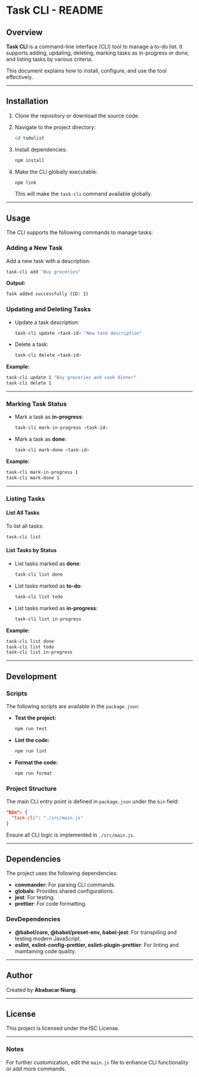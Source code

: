 # Task CLI - README

## Overview

**Task CLI** is a command-line interface (CLI) tool to manage a to-do list. It supports adding, updating, deleting, marking tasks as in-progress or done, and listing tasks by various criteria.

This document explains how to install, configure, and use the tool effectively.

---

## Installation

1. Clone the repository or download the source code.
2. Navigate to the project directory:

   ```bash
   cd todolist
   ```

3. Install dependencies:

   ```bash
   npm install
   ```

4. Make the CLI globally executable:

   ```bash
   npm link
   ```

   This will make the `task-cli` command available globally.

---

## Usage

The CLI supports the following commands to manage tasks:

### Adding a New Task

Add a new task with a description:

```bash
task-cli add "Buy groceries"
```

**Output:**

```bash
Task added successfully (ID: 1)
```

### Updating and Deleting Tasks

- Update a task description:

  ```bash
  task-cli update <task-id> "New task description"
  ```

- Delete a task:

  ```bash
  task-cli delete <task-id>
  ```

**Example:**

```bash
task-cli update 1 "Buy groceries and cook dinner"
task-cli delete 1
```

---

### Marking Task Status

- Mark a task as **in-progress**:

  ```bash
  task-cli mark-in-progress <task-id>
  ```

- Mark a task as **done**:

  ```bash
  task-cli mark-done <task-id>
  ```

**Example:**

```bash
task-cli mark-in-progress 1
task-cli mark-done 1
```

---

### Listing Tasks

#### List All Tasks

To list all tasks:

```bash
task-cli list
```

#### List Tasks by Status

- List tasks marked as **done**:

  ```bash
  task-cli list done
  ```

- List tasks marked as **to-do**:

  ```bash
  task-cli list todo
  ```

- List tasks marked as **in-progress**:

  ```bash
  task-cli list in-progress
  ```

**Example:**

```bash
task-cli list done
task-cli list todo
task-cli list in-progress
```

---

## Development

### Scripts

The following scripts are available in the `package.json`:

- **Test the project:**

  ```bash
  npm run test
  ```

- **Lint the code:**

  ```bash
  npm run lint
  ```

- **Format the code:**

  ```bash
  npm run format
  ```

### Project Structure

The main CLI entry point is defined in `package.json` under the `bin` field:

```json
"bin": {
  "task-cli": "./src/main.js"
}
```

Ensure all CLI logic is implemented in `./src/main.js`.

---

## Dependencies

The project uses the following dependencies:

- **commander**: For parsing CLI commands.
- **globals**: Provides shared configurations.
- **jest**: For testing.
- **prettier**: For code formatting.

### DevDependencies

- **@babel/core, @babel/preset-env, babel-jest**: For transpiling and testing modern JavaScript.
- **eslint, eslint-config-prettier, eslint-plugin-prettier**: For linting and maintaining code quality.

---

## Author

Created by **Ababacar Niang**.

---

## License

This project is licensed under the ISC License.

---

### Notes

For further customization, edit the `main.js` file to enhance CLI functionality or add more commands.
